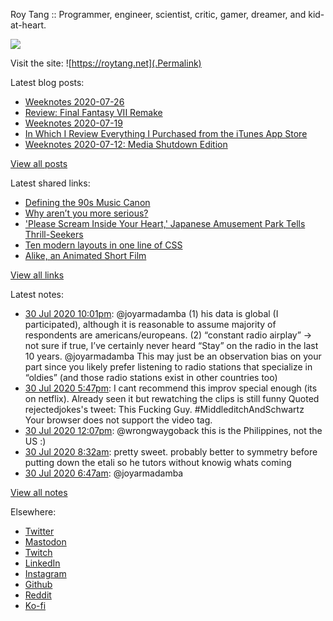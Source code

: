 Roy Tang :: Programmer, engineer, scientist, critic, gamer, dreamer, and kid-at-heart.

![](https://roytang.net/img/profile.jpg)

Visit the site: ![https://roytang.net](.Permalink)

Latest blog posts:
    

- [Weeknotes 2020-07-26](https://roytang.net/2020/07/weeknotes-07-26/)
- [Review: Final Fantasy VII Remake](https://roytang.net/2020/07/ff7r-review/)
- [Weeknotes 2020-07-19](https://roytang.net/2020/07/weeknotes-07-19/)
- [In Which I Review Everything I Purchased from the iTunes App Store](https://roytang.net/2020/07/itunes-purchases/)
- [Weeknotes 2020-07-12: Media Shutdown Edition](https://roytang.net/2020/07/weeknotes-07-12/)

[View all posts](https://roytang.net/blog)

Latest shared links:
    

- [Defining the 90s Music Canon](https://roytang.net/2020/07/defining-the-90s-music-canon/)
- [Why aren’t you more serious?](https://roytang.net/2020/07/why-arent-you-more-serious/)
- [&#39;Please Scream Inside Your Heart,&#39; Japanese Amusement Park Tells Thrill-Seekers](https://roytang.net/2020/07/please-scream-inside-your-heart-japanese-amusement-park-tells-thrill-seekers/)
- [Ten modern layouts in one line of CSS](https://roytang.net/2020/07/ten-modern-layouts-in-one-line-of-css/)
- [Alike, an Animated Short Film](https://roytang.net/2020/07/alike-an-animated-short-film/)

[View all links](https://roytang.net/links)

Latest notes:
    

- [30 Jul 2020 10:01pm](https://roytang.net/2020/07/1288957903735422976/): @joyarmadamba (1) his data is global (I participated), although it is reasonable to assume majority of respondents are americans/europeans. (2) &ldquo;constant radio airplay&rdquo; -&gt; not sure if true, I&rsquo;ve certainly never heard &ldquo;Stay&rdquo; on the radio in the last 10 years.
@joyarmadamba This may just be an observation bias on your part since you likely prefer listening to radio stations that specialize in &ldquo;oldies&rdquo; (and those radio stations exist in other countries too)
- [30 Jul 2020 5:47pm](https://roytang.net/2020/07/1288893973776306177/): I cant recommend this improv special enough (its on netflix). Already seen it but rewatching the clips is still funny
Quoted rejectedjokes&#39;s tweet:   This Fucking Guy. #MiddleditchAndSchwartz
Your browser does not support the video tag.   
- [30 Jul 2020 12:07pm](https://roytang.net/2020/07/1288808550223904770/): @wrongwaygoback this is the Philippines, not the US :)
- [30 Jul 2020 8:32am](https://roytang.net/2020/07/fzplk8l/): pretty sweet. probably better to symmetry before putting down the etali so he tutors without knowig whats coming
- [30 Jul 2020 6:47am](https://roytang.net/2020/07/1288727836597948416/): @joyarmadamba

[View all notes](https://roytang.net/notes)

Elsewhere:

- [Twitter](https://twitter.com/roytang)
- [Mastodon](https://mastodon.technology/@roytang)
- [Twitch](https://twitch.tv/twitchyroy)
- [LinkedIn](https://www.linkedin.com/in/roytang)
- [Instagram](https://instagram.com/roytang0400)
- [Github](https://github.com/roytang)
- [Reddit](https://reddit.com/u/hungryroy)
- [Ko-fi](https://ko-fi.com/roytang)
